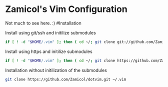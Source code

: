 Zamicol's Vim Configuration
============

Not much to see here. :)
#Installation

Install using git/ssh and initilize submodules
```sh
if [ ! -d "$HOME/.vim" ]; then ( cd ~/; git clone git://github.com/Zamicol/dotvim.git ~/.vim; cd ~/.vim; git submodule init; git submodule update; ) fi
```

Install using https and initilize submodules
```sh
if [ ! -d "$HOME/.vim" ]; then ( cd ~/; git clone https://github.com/Zamicol/dotvim.git ~/.vim; cd ~/.vim; git submodule init; git submodule update; ) fi
```



Installation without initilization of the submodules
```sh
git clone https://github.com/Zamicol/dotvim.git ~/.vim
```
